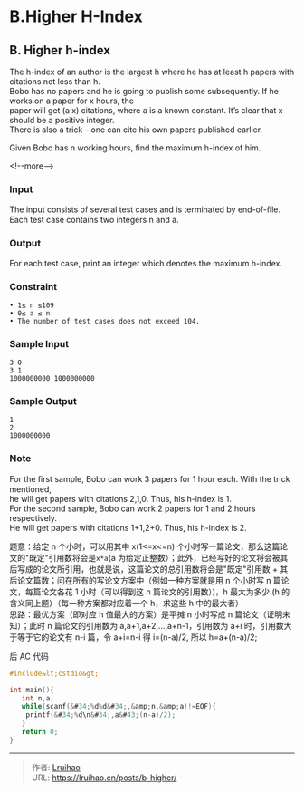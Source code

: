 # B.Higher H-Index


## B. Higher h-index

The h-index of an author is the largest h where he has at least h papers with citations not less than h.  
Bobo has no papers and he is going to publish some subsequently. If he works on a paper for x hours, the  
paper will get (a·x) citations, where a is a known constant. It’s clear that x should be a positive integer.  
There is also a trick – one can cite his own papers published earlier.

Given Bobo has n working hours, ﬁnd the maximum h-index of him.

&lt;!--more--&gt;

### Input

The input consists of several test cases and is terminated by end-of-ﬁle.  
Each test case contains two integers n and a.

### Output

For each test case, print an integer which denotes the maximum h-index.

### Constraint

    • 1≤ n ≤109
    • 0≤ a ≤ n
    • The number of test cases does not exceed 104.

### Sample Input

    3 0
    3 1
    1000000000 1000000000

### Sample Output

    1
    2
    1000000000

### Note

For the ﬁrst sample, Bobo can work 3 papers for 1 hour each. With the trick mentioned,  
he will get papers with citations 2,1,0. Thus, his h-index is 1.  
For the second sample, Bobo can work 2 papers for 1 and 2 hours respectively.  
He will get papers with citations 1&#43;1,2&#43;0. Thus, his h-index is 2.

题意：给定 n 个小时，可以用其中 x(1&lt;=x&lt;=n) 个小时写一篇论文，那么这篇论文的&#34;既定&#34;引用数将会是`x*a`(a 为给定正整数）；此外，已经写好的论文将会被其后写成的论文所引用，也就是说，这篇论文的总引用数将会是&#34;既定&#34;引用数 &#43; 其后论文篇数；问在所有的写论文方案中（例如一种方案就是用 n 个小时写 n 篇论文，每篇论文各花 1 小时（可以得到这 n 篇论文的引用数）)，h 最大为多少 (h 的含义同上题）（每一种方案都对应着一个 h，求这些 h 中的最大者）  
思路：最优方案（即对应 h 值最大的方案）是平摊 n 小时写成 n 篇论文（证明未知）；此时 n 篇论文的引用数为 a,a&#43;1,a&#43;2,...,a&#43;n-1，引用数为 a&#43;i 时，引用数大于等于它的论文有 n-i 篇，令 a&#43;i=n-i 得 i=(n-a)/2, 所以 h=a&#43;(n-a)/2;

后 AC 代码

```c
#include&lt;cstdio&gt;

int main(){
   int n,a;
   while(scanf(&#34;%d%d&#34;,&amp;n,&amp;a)!=EOF){
    printf(&#34;%d\n&#34;,a&#43;(n-a)/2);
   }
   return 0;
}
```


---

> 作者: [Lruihao](https://github.com/Lruihao)  
> URL: https://lruihao.cn/posts/b-higher/  


